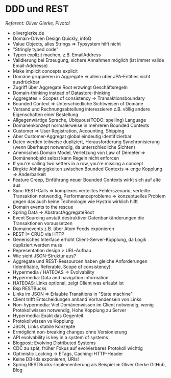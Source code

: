# DDD und REST
*Referent: Oliver Gierke, Pivotal*

- olivergierke.de
- Domain-Driven Design Quickly, infoQ
- Value Objects, alles Strings => Typsystem hilft nicht
- "Stringly typed code"
- Typen explizit machen, z.B. EmailAddress
- Validierung bei Erzeugung, sichere Annahmen möglich (ist immer valide
  Email-Addresse)
- Make implicit concepts explicit
- Domäne gruppieren in Aggregate => allein über JPA-Entities nicht ausdrückbar
- Zugriff über Aggregate Root erzwingt Geschäftsregeln
- Domain-thinking instead of Datastore-thinking
- Aggregates = Scopes of consistency => Transaktionsboundary
- Bounded Context => Unterschiedliche Sichtweisen of Domäne
- Versand und Rechnungsabteilung interessieren z.B. völlig andere Eigenschaften
  einer Bestellung
- Allgegenwärtige Sprache, Ubiquous(TODO: spelling) Language
- Domänenkonzept normalerweise in mehreren Bounded Contexts
- Customer => User Registration, Accounting, Shipping
- Aber Customer-Aggregat global eindeutig identifizierbar
- Daten werden teilweise dupliziert, Herausforderung Synchronisierung (wenn
  überhaupt notwendig, da unterschiedliche Sichten)
- Anemisches Domain Model, Verletzung von Law of Demeter => Domänenobjekt selbst
  kann Regeln nicht enforcen
- If you're calling two setters in a row, you're missing a concept
- Direkte Abhängigkeiten zwischen Bounded Contexts => enge Kopplung =>
  Änderbarkeit
- Feature Creep, Einführung neuer Bounded Contexts wirkt sich auf alte aus
- Sync REST-Calls => komplexes verteiltes Fehlerszenario, verteilte Transaktion
  notwendig, Performanceprobleme => konzeptuelles Problem gegen das auch keine
  Technologie wie Hystrix wirklich hilft
- Domain events to the rescue
- Spring Data -> AbstractAggregateRoot
- Event Sourcing anstatt destruktiver Datenbankänderungen die Transaktionen
  voraussetzen
- Domainevents z.B. über Atom Feeds exponieren
- REST != CRUD via HTTP
- Generisches Interface erhöht Client-Server-Kopplung, da Logik dupliziert
  werden muss
- Representation design > URL-Aufbau
- Wie sieht JSON-Struktur aus?
- Aggregate und REST-Ressourcen haben gleiche Anforderungen (Identifiable,
  Referable, Scope of consistency)
- Hypermedia / HATEOAS -> Evolvability
- Hypermedia: Data and navigation information
- HATEOAS: Links optional, zeigt Client was erlaubt ist
- Bsp RESTBucks
- Links im JSON => Erlaubte Transitions in "State machine"
- Client trifft Entscheidungen anhand Vorhandensein von Links
- Non-hypermedia: Viel Domänenwissen im Client notwendig, wenig Protokollwissen
  notwendig, Hohe Kopplung zu Server
- Hypermedia: Exakt das Gegenteil
- Protokollwissen vs Kopplung
- JSON, Links stabile Konzepte
- Ermöglicht non-breaking changes ohne Versionierung
- API evolvability is key in a system of systems
- Blogpost: Evolving Distributed Systems
- CDC zu spät, früher Fokus auf evolvierbares Protokoll wichtig
- Optimistic Locking -> ETags, Caching-HTTP-Header
- Keine DB-Ids exponieren, URIs!
- Spring RESTBucks-Implementierung als Beispiel => Oliver Gierke GitHub, Blog
